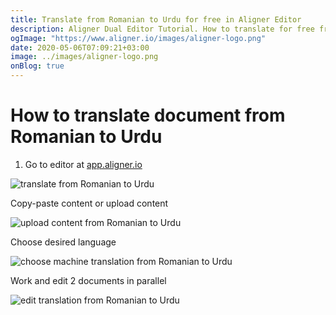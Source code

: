 ```yaml
---
title: Translate from Romanian to Urdu for free in Aligner Editor
description: Aligner Dual Editor Tutorial. How to translate for free from Romanian to Urdu. Aligner is multilingual document management platform. 
ogImage: "https://www.aligner.io/images/aligner-logo.png"
date: 2020-05-06T07:09:21+03:00
image: ../images/aligner-logo.png
onBlog: true
---
```


# How to translate document from Romanian to Urdu

1. Go to editor at [app.aligner.io](https://app.aligner.io "Aligner App web page")

![translate from Romanian to Urdu](../aligner-blank-editor.png "translate from Romanian to Urdu")

Copy-paste content or upload content

![upload content from Romanian to Urdu](../aligner-uploaded-document.png "upload content from Romanian to Urdu")

Choose desired language

![choose machine translation from Romanian to Urdu](../aligner-language-dropdown.png "choose machine translation from Romanian to Urdu")

Work and edit 2 documents in parallel

![edit translation from Romanian to Urdu](../aligner-double-sitded-editor.png "edit translation from Romanian to Urdu")

